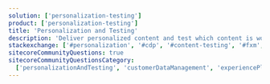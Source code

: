 ```yaml
---
solution: ['personalization-testing']
product: ['personalization-testing']
title: 'Personalization and Testing'
description: 'Deliver personalized content and test which content is working.'
stackexchange: ['#personalization', '#cdp', '#content-testing', '#fxm', '#universal-tracker']
sitecoreCommunityQuestions: true
sitecoreCommunityQuestionsCategory:
  ['personalizationAndTesting', 'customerDataManagement', 'experiencePlatform']
---
```

